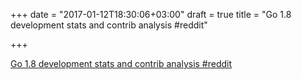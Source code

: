 +++
date = "2017-01-12T18:30:06+03:00"
draft = true
title = "Go 1.8 development stats and contrib analysis  #reddit"

+++

<p><a href="https://t.co/WQOfgdQgyU">Go 1.8 development stats and contrib analysis  #reddit</a></p>
